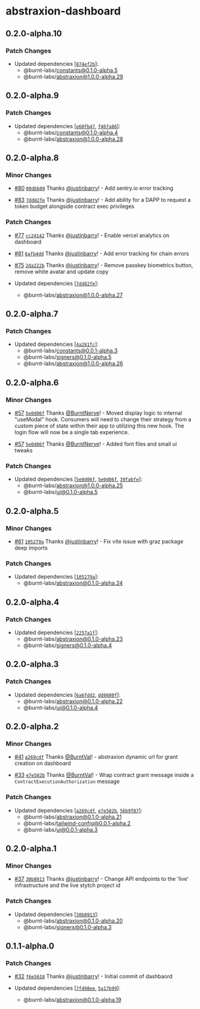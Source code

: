 # abstraxion-dashboard

## 0.2.0-alpha.10

### Patch Changes

- Updated dependencies [[`874ef2b`](https://github.com/burnt-labs/xion.js/commit/874ef2b6e0096285beff6752c7e2dc1e1c276ba4)]:
  - @burnt-labs/constants@0.1.0-alpha.5
  - @burnt-labs/abstraxion@1.0.0-alpha.29

## 0.2.0-alpha.9

### Patch Changes

- Updated dependencies [[`e60fb47`](https://github.com/burnt-labs/xion.js/commit/e60fb4714b8cdf90ad2cfbba5c77b8b78a11542b), [`f46fa86`](https://github.com/burnt-labs/xion.js/commit/f46fa8672ccf38d66b9bde244eecef573ee86ded)]:
  - @burnt-labs/constants@0.1.0-alpha.4
  - @burnt-labs/abstraxion@1.0.0-alpha.28

## 0.2.0-alpha.8

### Minor Changes

- [#80](https://github.com/burnt-labs/xion.js/pull/80) [`00dbb89`](https://github.com/burnt-labs/xion.js/commit/00dbb89f13028ec5251c744b1130e82b86afb8d6) Thanks [@justinbarry](https://github.com/justinbarry)! - Add sentry.io error tracking

- [#83](https://github.com/burnt-labs/xion.js/pull/83) [`7dd82fe`](https://github.com/burnt-labs/xion.js/commit/7dd82fe902ca1d0f64f91a1dd185be965beb6331) Thanks [@justinbarry](https://github.com/justinbarry)! - Add ability for a DAPP to request a token budget alongside contract exec privileges

### Patch Changes

- [#77](https://github.com/burnt-labs/xion.js/pull/77) [`cc24142`](https://github.com/burnt-labs/xion.js/commit/cc24142ce8ea3f62c83f35b528c5739427208d25) Thanks [@justinbarry](https://github.com/justinbarry)! - Enable vercel analytics on dashboard

- [#81](https://github.com/burnt-labs/xion.js/pull/81) [`6afb4dd`](https://github.com/burnt-labs/xion.js/commit/6afb4dd96af14bae2bd0a06632b37613e69faafb) Thanks [@justinbarry](https://github.com/justinbarry)! - Add error tracking for chain errors

- [#75](https://github.com/burnt-labs/xion.js/pull/75) [`2da222b`](https://github.com/burnt-labs/xion.js/commit/2da222bd97540a0eb5aefb3efd2c93e1fafe3ce7) Thanks [@justinbarry](https://github.com/justinbarry)! - Remove passkey biometrics button, remove white avatar and update copy

- Updated dependencies [[`7dd82fe`](https://github.com/burnt-labs/xion.js/commit/7dd82fe902ca1d0f64f91a1dd185be965beb6331)]:
  - @burnt-labs/abstraxion@1.0.0-alpha.27

## 0.2.0-alpha.7

### Patch Changes

- Updated dependencies [[`4a281fc`](https://github.com/burnt-labs/xion.js/commit/4a281fcfa7ead6cb91f935e853b0a1bf7b98dcc9)]:
  - @burnt-labs/constants@0.0.1-alpha.3
  - @burnt-labs/signers@0.1.0-alpha.5
  - @burnt-labs/abstraxion@1.0.0-alpha.26

## 0.2.0-alpha.6

### Minor Changes

- [#57](https://github.com/burnt-labs/xion.js/pull/57) [`5e0d06f`](https://github.com/burnt-labs/xion.js/commit/5e0d06fd329422c7e0c7bcf63cc5929a8617502c) Thanks [@BurntNerve](https://github.com/BurntNerve)! - Moved display logic to internal "useModal" hook. Consumers will need to change their strategy from a custom piece of state within their app to utilizing this new hook. The login flow will now be a single tab experience.

- [#57](https://github.com/burnt-labs/xion.js/pull/57) [`5e0d06f`](https://github.com/burnt-labs/xion.js/commit/5e0d06fd329422c7e0c7bcf63cc5929a8617502c) Thanks [@BurntNerve](https://github.com/BurntNerve)! - Added font files and small ui tweaks

### Patch Changes

- Updated dependencies [[`5e0d06f`](https://github.com/burnt-labs/xion.js/commit/5e0d06fd329422c7e0c7bcf63cc5929a8617502c), [`5e0d06f`](https://github.com/burnt-labs/xion.js/commit/5e0d06fd329422c7e0c7bcf63cc5929a8617502c), [`39fabfe`](https://github.com/burnt-labs/xion.js/commit/39fabfe78b029e55aa417ec9751696d861a905b0)]:
  - @burnt-labs/abstraxion@1.0.0-alpha.25
  - @burnt-labs/ui@0.1.0-alpha.5

## 0.2.0-alpha.5

### Minor Changes

- [#61](https://github.com/burnt-labs/xion.js/pull/61) [`105279a`](https://github.com/burnt-labs/xion.js/commit/105279afb824940e744a4366be25b83fb8fb74e0) Thanks [@justinbarry](https://github.com/justinbarry)! - Fix vite issue with graz package deep imports

### Patch Changes

- Updated dependencies [[`105279a`](https://github.com/burnt-labs/xion.js/commit/105279afb824940e744a4366be25b83fb8fb74e0)]:
  - @burnt-labs/abstraxion@0.1.0-alpha.24

## 0.2.0-alpha.4

### Patch Changes

- Updated dependencies [[`2257a1f`](https://github.com/burnt-labs/xion.js/commit/2257a1f5249a1efaa6f7d15522ee330981ae8952)]:
  - @burnt-labs/abstraxion@0.1.0-alpha.23
  - @burnt-labs/signers@0.1.0-alpha.4

## 0.2.0-alpha.3

### Patch Changes

- Updated dependencies [[`6a6fdd2`](https://github.com/burnt-labs/xion.js/commit/6a6fdd253a1dc81873d271d2ac5e87100ef18ff1), [`dd8680f`](https://github.com/burnt-labs/xion.js/commit/dd8680f6bc18e15a531993be048e9db83d79b488)]:
  - @burnt-labs/abstraxion@0.1.0-alpha.22
  - @burnt-labs/ui@0.1.0-alpha.4

## 0.2.0-alpha.2

### Minor Changes

- [#41](https://github.com/burnt-labs/xion.js/pull/41) [`a269cdf`](https://github.com/burnt-labs/xion.js/commit/a269cdf88722408e91b643d12ce4181ce26296f3) Thanks [@BurntVal](https://github.com/BurntVal)! - abstraxion dynamic url for grant creation on dashboard

- [#33](https://github.com/burnt-labs/xion.js/pull/33) [`e7e582b`](https://github.com/burnt-labs/xion.js/commit/e7e582be198bca6b3bd0cf42ad68d8f7428132cb) Thanks [@BurntVal](https://github.com/BurntVal)! - Wrap contract grant message inside a `ContractExecutionAuthorization` message

### Patch Changes

- Updated dependencies [[`a269cdf`](https://github.com/burnt-labs/xion.js/commit/a269cdf88722408e91b643d12ce4181ce26296f3), [`e7e582b`](https://github.com/burnt-labs/xion.js/commit/e7e582be198bca6b3bd0cf42ad68d8f7428132cb), [`56b9f87`](https://github.com/burnt-labs/xion.js/commit/56b9f87482a7210072eaa279960d1ff01ad5b4e0)]:
  - @burnt-labs/abstraxion@0.1.0-alpha.21
  - @burnt-labs/tailwind-config@0.0.1-alpha.2
  - @burnt-labs/ui@0.0.1-alpha.3

## 0.2.0-alpha.1

### Minor Changes

- [#37](https://github.com/burnt-labs/xion.js/pull/37) [`30b8913`](https://github.com/burnt-labs/xion.js/commit/30b891389890bb85486d2e5d1d49ca2c9a16f8b8) Thanks [@justinbarry](https://github.com/justinbarry)! - Change API endpoints to the 'live' infrastructure and the live stytch project id

### Patch Changes

- Updated dependencies [[`30b8913`](https://github.com/burnt-labs/xion.js/commit/30b891389890bb85486d2e5d1d49ca2c9a16f8b8)]:
  - @burnt-labs/abstraxion@0.1.0-alpha.20
  - @burnt-labs/signers@0.1.0-alpha.3

## 0.1.1-alpha.0

### Patch Changes

- [#32](https://github.com/burnt-labs/xion.js/pull/32) [`f6e5618`](https://github.com/burnt-labs/xion.js/commit/f6e5618f36ff15e6f642efad209f88151b395b7a) Thanks [@justinbarry](https://github.com/justinbarry)! - Initial commit of dashbaord

- Updated dependencies [[`7f498ee`](https://github.com/burnt-labs/xion.js/commit/7f498ee6c58a897f0a6cda76ecb60b52dd495846), [`5a17b99`](https://github.com/burnt-labs/xion.js/commit/5a17b99b56e62535297bd2b5a1086df68ee82ee1)]:
  - @burnt-labs/abstraxion@0.1.0-alpha.19
